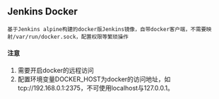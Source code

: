 ## Jenkins Docker

```基于Jenkins alpine构建的docker版Jenkins镜像，自带docker客户端，不需要映射/var/run/docker.sock，配置权限等繁琐操作```

#### 注意
1. 需要开启docker的远程访问
2. 配置环境变量DOCKER_HOST为docker的访问地址，如tcp://192.168.0.1:2375，不可使用localhost与127.0.0.1。